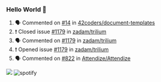 ### Hello World 👋

<!--


Here are some ideas to get you started:

- 🔭 I’m currently working on ...
- 🌱 I’m currently learning ...
- 👯 I’m looking to collaborate on ...
- 🤔 I’m looking for help with ...
- 💬 Ask me about ...
- 📫 How to reach me: ...
- 😄 Pronouns: ...
- ⚡ Fun fact: ...
-->

<!--START_SECTION:activity-->
1. 🗣 Commented on [#14](https://github.com//42coders/document-templates/issues/14) in [42coders/document-templates](https://github.com//42coders/document-templates)
2. ❗️ Closed issue [#1179](https://github.com//zadam/trilium/issues/1179) in [zadam/trilium](https://github.com//zadam/trilium)
3. 🗣 Commented on [#1179](https://github.com//zadam/trilium/issues/1179) in [zadam/trilium](https://github.com//zadam/trilium)
4. ❗️ Opened issue [#1179](https://github.com//zadam/trilium/issues/1179) in [zadam/trilium](https://github.com//zadam/trilium)
5. 🗣 Commented on [#822](https://github.com//Attendize/Attendize/issues/822) in [Attendize/Attendize](https://github.com//Attendize/Attendize)
<!--END_SECTION:activity-->

<img src="https://github-readme-stats.milmike.vercel.app/api?username=millsoft&show_icons=true&hide_border=true">

<!--START_SECTION:waka-->
<!--END_SECTION:waka-->


<img src="https://novatorem-nine.vercel.app/api/spotify-playing" alt="spotify">
